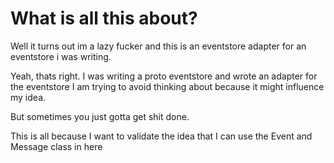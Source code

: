 ﻿# What is all this about?

Well it turns out im a lazy fucker and this is an eventstore adapter for an eventstore i was writing.


Yeah, thats right. I was writing a proto eventstore and wrote an adapter for the eventstore I am trying to avoid thinking about because it might influence my idea.

But sometimes you just gotta get shit done.


This is all because I want to validate the idea that I can use the Event and Message class in here